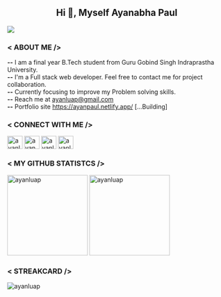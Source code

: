<h2 align="center">Hi 👋, Myself Ayanabha Paul</h2>

![](https://komarev.com/ghpvc/?username=ayanluap&style=flat-square)

<!-- About -->

<h3>< ABOUT ME /></h3>
<p>
  <strong>--</strong> I am a final year B.Tech student from Guru Gobind Singh Indraprastha University.<br/>
  <strong>--</strong> I'm a Full stack web developer. Feel free to contact me for project collaboration.</br>
  <strong>--</strong> Currently focusing to improve my Problem solving skills.</br>
  <strong>--</strong> Reach me at <a href="mailto:ayanluap@gmail.com">ayanluap@gmail.com</a></br>
  <strong>--</strong> Portfolio site <a href="https://ayanpaul.netlify.app/" target="_blank">https://ayanpaul.netlify.app/</a> [...Building]</br>
</p>

<!-- <h3>< SKILLED IN /></h3> -->


<h3>< CONNECT WITH ME /></h3>
<p align="left">
<a href="https://twitter.com/ayanluap" target="blank"><img align="center" src="https://cdn.jsdelivr.net/npm/simple-icons@3.0.1/icons/twitter.svg" alt="ayanluap" height="30" width="35" /></a>
<a href="https://linkedin.com/in/ayanabha-paul" target="blank"><img align="center" src="https://cdn.jsdelivr.net/npm/simple-icons@3.0.1/icons/linkedin.svg" alt="ayanabha-paul-9102641aa" height="30" width="35" /></a>
<a href="https://www.facebook.com/ayanluap/" target="blank"><img align="center" src="https://cdn.jsdelivr.net/npm/simple-icons@3.0.1/icons/facebook.svg" alt="ayanluap" height="30" width="35" /></a>
<a href="https://instagram.com/ayanluap" target="blank"><img align="center" src="https://cdn.jsdelivr.net/npm/simple-icons@3.0.1/icons/instagram.svg" alt="ayanluap" height="30" width="35" /></a>
</p>

<!-- <img src="./labor_day.gif" alt="myGif" width="150"/> -->

<h3>< MY GITHUB STATISTCS /></h3>
<p width="100%">
<span>
  <img height="185" src="https://github-readme-stats.vercel.app/api?username=ayanluap&show_icons=true&locale=en&layout=compact&theme=dark" alt="ayanluap" />
</span>
<span>
  <img height="185" src="https://github-readme-stats.vercel.app/api/top-langs?username=ayanluap&langs_count=8&show_icons=true&locale=en&layout=compact&theme=dark" alt="ayanluap" />
</span>
</p>

<h3>< STREAKCARD /></h3>
<p ><img align="center" src="https://github-readme-streak-stats.herokuapp.com/?user=ayanluap&theme=dark" alt="ayanluap" /></p>


